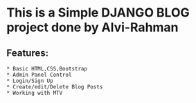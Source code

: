 # This is a Simple DJANGO BLOG project done by Alvi-Rahman

## Features:
	
	* Basic HTML,CSS,Bootstrap
	* Admin Panel Control
	* Login/Sign Up
	* Create/edit/Delete Blog Posts
	* Working with MTV 
